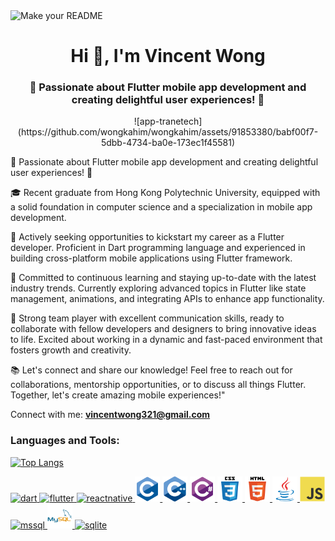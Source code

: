 
<img width="1834" alt="Make your README" src="https://github.com/wongkahim/wongkahim/assets/91853380/512b15d6-3994-4705-bee9-0556b4302b62">

<h1 align="center">Hi 👋, I'm Vincent Wong</h1>
<h3 align="center">🚀 Passionate about Flutter mobile app development and creating delightful user experiences! 📱</h3>

<p align="center">
  ![app-tranetech](https://github.com/wongkahim/wongkahim/assets/91853380/babf00f7-5dbb-4734-ba0e-173ec1f45581)
</p>

🚀 Passionate about Flutter mobile app development and creating delightful user experiences! 📱

🎓 Recent graduate from Hong Kong Polytechnic University, equipped with a solid foundation in computer science and a specialization in mobile app development.

💼 Actively seeking opportunities to kickstart my career as a Flutter developer. Proficient in Dart programming language and experienced in building cross-platform mobile applications using Flutter framework.

🌟 Committed to continuous learning and staying up-to-date with the latest industry trends. Currently exploring advanced topics in Flutter like state management, animations, and integrating APIs to enhance app functionality.

🤝 Strong team player with excellent communication skills, ready to collaborate with fellow developers and designers to bring innovative ideas to life. Excited about working in a dynamic and fast-paced environment that fosters growth and creativity.

📚 Let's connect and share our knowledge! Feel free to reach out for collaborations, mentorship opportunities, or to discuss all things Flutter. Together, let's create amazing mobile experiences!"

Connect with me: **vincentwong321@gmail.com**
<p align="left">
</p>

<h3 align="left">Languages and Tools:</h3>

[![Top Langs](https://github-readme-stats.vercel.app/api/top-langs/?username=wongkahim)](https://github.com/anuraghazra/github-readme-stats)

<p align="left"> 
  <a href="https://dart.dev" target="_blank" rel="noreferrer"> <img src="https://www.vectorlogo.zone/logos/dartlang/dartlang-icon.svg" alt="dart" width="40" height="40"/> </a> 
  <a href="https://flutter.dev" target="_blank" rel="noreferrer"> <img src="https://www.vectorlogo.zone/logos/flutterio/flutterio-icon.svg" alt="flutter" width="40" height="40"/> </a>
  <a href="https://reactnative.dev/" target="_blank" rel="noreferrer"> <img src="https://reactnative.dev/img/header_logo.svg" alt="reactnative" width="40" height="40"/> </a> 
  <a href="https://www.cprogramming.com/" target="_blank" rel="noreferrer"> <img src="https://raw.githubusercontent.com/devicons/devicon/master/icons/c/c-original.svg" alt="c" width="40" height="40"/> </a> 
  <a href="https://www.w3schools.com/cpp/" target="_blank" rel="noreferrer"> <img src="https://raw.githubusercontent.com/devicons/devicon/master/icons/cplusplus/cplusplus-original.svg" alt="cplusplus" width="40" height="40"/> </a> 
  <a href="https://www.w3schools.com/cs/" target="_blank" rel="noreferrer"> <img src="https://raw.githubusercontent.com/devicons/devicon/master/icons/csharp/csharp-original.svg" alt="csharp" width="40" height="40"/> </a> 
  <a href="https://www.w3schools.com/css/" target="_blank" rel="noreferrer"> <img src="https://raw.githubusercontent.com/devicons/devicon/master/icons/css3/css3-original-wordmark.svg" alt="css3" width="40" height="40"/> </a> 
  <a href="https://www.w3.org/html/" target="_blank" rel="noreferrer"> <img src="https://raw.githubusercontent.com/devicons/devicon/master/icons/html5/html5-original-wordmark.svg" alt="html5" width="40" height="40"/> </a> 
  <a href="https://www.java.com" target="_blank" rel="noreferrer"> <img src="https://raw.githubusercontent.com/devicons/devicon/master/icons/java/java-original.svg" alt="java" width="40" height="40"/> </a> 
  <a href="https://developer.mozilla.org/en-US/docs/Web/JavaScript" target="_blank" rel="noreferrer"> <img src="https://raw.githubusercontent.com/devicons/devicon/master/icons/javascript/javascript-original.svg" alt="javascript" width="40" height="40"/</a>   <a href="https://www.microsoft.com/en-us/sql-server" target="_blank" rel="noreferrer"> <img src="https://www.svgrepo.com/show/303229/microsoft-sql-server-logo.svg" alt="mssql" width="40" height="40"/> </a> 
  <a href="https://www.mysql.com/" target="_blank" rel="noreferrer"> <img src="https://raw.githubusercontent.com/devicons/devicon/master/icons/mysql/mysql-original-wordmark.svg" alt="mysql" width="40" height="40"/> </a> 
  <a href="https://www.sqlite.org/" target="_blank" rel="noreferrer"> <img src="https://www.vectorlogo.zone/logos/sqlite/sqlite-icon.svg" alt="sqlite" width="40" height="40"/> </a> 
</p>
